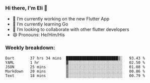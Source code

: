 ### Hi there, I'm Eli 👋
- 🔭 I’m currently working on the new Flutter App
- 🌱 I’m currently learning Go
- 🦄 I’m looking to collaborate with other flutter developers
- 😄 Pronouns: He/Him/His

### Weekly breakdown:
<!--START_SECTION:waka-->
```text
Dart       37 hrs 34 mins  ███████████████████████▒░   93.43 % 
YAML       1 hr            ▓░░░░░░░░░░░░░░░░░░░░░░░░   02.50 % 
JSON       25 mins         ▒░░░░░░░░░░░░░░░░░░░░░░░░   01.08 % 
Markdown   20 mins         ▒░░░░░░░░░░░░░░░░░░░░░░░░   00.86 % 
Text       18 mins         ▒░░░░░░░░░░░░░░░░░░░░░░░░   00.79 % 
```
<!--END_SECTION:waka-->

